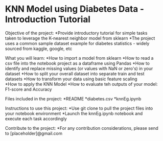 # KNN Model using Diabetes Data - Introduction Tutorial

Objective of the project:
*Provide introductory tutorial for simple tasks taken to leverage the K-nearest neighbor model from sklearn
*The project uses a common sample dataset example for diabetes statistics - widely sourced from kaggle, google, etc

What you will learn:
*How to import a model from sklearn
*How to read a csv file into the notebook project as a dataframe using Pandas
*How to identify and replace missing values (or values with NaN or zero's) in your dataset
*How to split your overall dataset into separate train and test datasets
*How to transform your data using basic feature scaling  
*How to apply the KNN Model 
*How to evaluate teh outputs of your model:  F1-score and Accuracy 

Files included in the project:
*README
*diabetes.csv
*knnEg.ipynb

Instructions to use this project: 
*Use git clone to pull the project files into your notebook environment
*Launch the knnEg.ipynb notebook and execute each task accordingly

Contribute to the project:
*For any contribution considerations, please send to [placeholder]@gmail.com 
